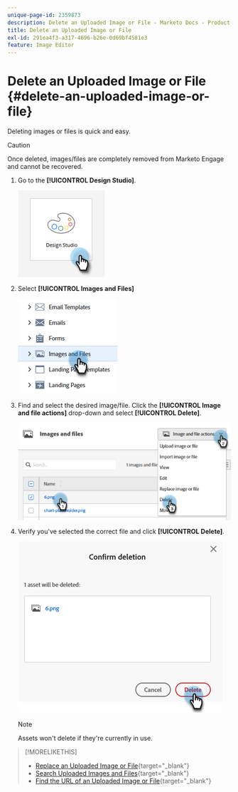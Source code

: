 ```yaml
---
unique-page-id: 2359873
description: Delete an Uploaded Image or File - Marketo Docs - Product Documentation
title: Delete an Uploaded Image or File
exl-id: 291ea4f3-a317-4696-b26e-0d69bf4581e3
feature: Image Editor
---
```

# Delete an Uploaded Image or File {#delete-an-uploaded-image-or-file}

Deleting images or files is quick and easy.

>[!CAUTION]
>
>Once deleted, images/files are completely removed from Marketo Engage and cannot be recovered.

1. Go to the **[!UICONTROL Design Studio]**.

   ![](assets/delete-an-uploaded-image-or-file-1.png)

1. Select **[!UICONTROL Images and Files]**

   ![](assets/delete-an-uploaded-image-or-file-2.png)

1. Find and select the desired image/file. Click the **[!UICONTROL Image and file actions]** drop-down and select **[!UICONTROL Delete]**.

   ![](assets/delete-an-uploaded-image-or-file-3.png)

1. Verify you've selected the correct file and click **[!UICONTROL Delete]**.

   ![](assets/delete-an-uploaded-image-or-file-4.png)

   >[!NOTE]
   >
   >Assets won't delete if they're currently in use.

>[!MORELIKETHIS]
>
>* [Replace an Uploaded Image or File](/help/marketo/product-docs/demand-generation/images-and-files/replace-an-uploaded-image-or-file.md){target="_blank"}
>* [Search Uploaded Images and Files](/help/marketo/product-docs/demand-generation/images-and-files/search-uploaded-images-and-files.md){target="_blank"}
>* [Find the URL of an Uploaded Image or File](/help/marketo/product-docs/demand-generation/images-and-files/find-the-url-of-an-uploaded-image-or-file.md){target="_blank"}
